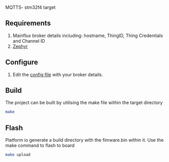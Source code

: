  MQTTS- stm32f4 target
## Requirements
1. Mainflux broker details including: hostname, ThingID, Thing Credentials and Channel ID
2. [Zephyr](https://www.zephyrproject.org/)


## Configure
1. Edit the [config file](include/config.h) with your broker details.

## Build
The project can be built by utilising the make file within the target directory

```bash
make 
```
## Flash
Platform io generate a build directory with the fimware.bin within it. Use the make command to flash to board
```bash
make upload
```